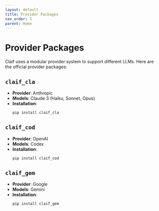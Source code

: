 ```yaml
---
layout: default
title: Provider Packages
nav_order: 3
parent: Home
---
```

# Provider Packages

Claif uses a modular provider system to support different LLMs. Here are the official provider packages:

## `claif_cla`

- **Provider**: Anthropic
- **Models**: Claude 3 (Haiku, Sonnet, Opus)
- **Installation**:
  ```bash
  pip install claif_cla
  ```

## `claif_cod`

- **Provider**: OpenAI
- **Models**: Codex
- **Installation**:
  ```bash
  pip install claif_cod
  ```

## `claif_gem`

- **Provider**: Google
- **Models**: Gemini
- **Installation**:
  ```bash
  pip install claif_gem
  ```
